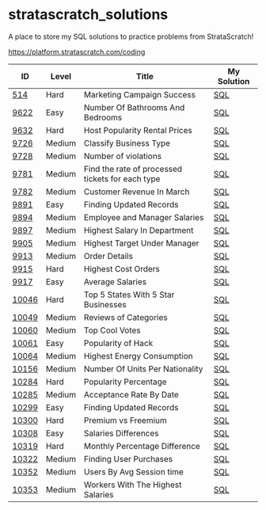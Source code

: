 # stratascratch_solutions

A place to store my SQL solutions to practice problems from StrataScratch!

https://platform.stratascratch.com/coding

| ID | Level | Title | My Solution |
| --- | --- | --- | --- |
| [514](https://platform.stratascratch.com/coding/514-marketing-campaign-success-advanced?) | Hard | Marketing Campaign Success | [SQL](hard/514_Marketing_Campaign_Success.sql)
| [9622](https://platform.stratascratch.com/coding/9622-number-of-bathrooms-and-bedrooms?) | Easy | Number Of Bathrooms And Bedrooms | [SQL](easy/9622_Number_Of_Bathrooms_And_Bedrooms.sql)
| [9632](https://platform.stratascratch.com/coding/9632-host-popularity-rental-prices?) | Hard | Host Popularity Rental Prices | [SQL](hard/9632_Host_Popularity_Rental_Prices.sql)
| [9726](https://platform.stratascratch.com/coding/9726-classify-business-type?) | Medium | Classify Business Type | [SQL](medium/9726_Classify_Business_Type.sql)
| [9728](https://platform.stratascratch.com/coding/9728-inspections-that-resulted-in-violations?) | Medium | Number of violations | [SQL](medium/9728_Number_of_violations.sql)
| [9781](https://platform.stratascratch.com/coding/9781-find-the-rate-of-processed-tickets-for-each-type?) | Medium | Find the rate of processed tickets for each type | [SQL](medium/9781_Find_the_rate_of_processed_tickets_for_each_type.sql)
| [9782](https://platform.stratascratch.com/coding/9782-customer-revenue-in-march?) | Medium | Customer Revenue In March | [SQL](medium/9782_Customer_Revenue_In_March.sql)
| [9891](https://platform.stratascratch.com/coding/9891-customer-details?) | Easy | Finding Updated Records | [SQL](easy/9891_Finding_Updated_Records.sql)
| [9894](https://platform.stratascratch.com/coding/9894-employee-and-manager-salaries?) | Medium | Employee and Manager Salaries | [SQL](medium/9894_Employee_and_Manager_Salaries.sql)
| [9897](https://platform.stratascratch.com/coding/9897-highest-salary-in-department?) | Medium | Highest Salary In Department | [SQL](medium/9897_Highest_Salary_In_Department.sql)
| [9905](https://platform.stratascratch.com/coding/9905-highest-target-under-manager?) | Medium | Highest Target Under Manager | [SQL](medium/9905_Highest_Target_Under_Manager.sql)
| [9913](https://platform.stratascratch.com/coding/9913-order-details?) | Medium | Order Details | [SQL](medium/9913_Order_Details.sql)
| [9915](https://platform.stratascratch.com/coding/9915-highest-cost-orders?) | Hard | Highest Cost Orders | [SQL](hard/9915_Highest_Cost_Orders.sql) |
| [9917](https://platform.stratascratch.com/coding/9917-average-salaries?) | Easy | Average Salaries | [SQL](easy/9917_Average_Salaries.sql)
| [10046](https://platform.stratascratch.com/coding/10046-top-5-states-with-5-star-businesses?) | Hard | Top 5 States With 5 Star Businesses | [SQL](hard/10046_Top_5_States_With_5_Star_Businesses.sql)
| [10049](https://platform.stratascratch.com/coding/10049-reviews-of-categories?) | Medium | Reviews of Categories | [SQL](medium/10049_Review_of_Categories.sql)
| [10060](https://platform.stratascratch.com/coding/10060-top-cool-votes) | Medium | Top Cool Votes | [SQL](medium/10060_Top_Cool_Votes.sql)
| [10061](https://platform.stratascratch.com/coding/10061-popularity-of-hack?) | Easy | Popularity of Hack | [SQL](easy/10061_Popularity_of_Hack.sql)
| [10064](https://platform.stratascratch.com/coding/10064-highest-energy-consumption?) | Medium | Highest Energy Consumption | [SQL](medium/10064_Highest_Energy_Consumption.sql)
| [10156](https://platform.stratascratch.com/coding/10156-number-of-units-per-nationality?) | Medium | Number Of Units Per Nationality | [SQL](medium/10156_Number_Of_Units_Per_Nationality.sql)
| [10284](https://platform.stratascratch.com/coding/10284-popularity-percentage?) | Hard | Popularity Percentage | [SQL](hard/10284_Popularity_Percentage.sql)
| [10285](https://platform.stratascratch.com/coding/10285-acceptance-rate-by-date?) | Medium | Acceptance Rate By Date | [SQL](medium/10285_Acceptance_Rate_By_Date.sql)
| [10299](https://platform.stratascratch.com/coding/10299-finding-updated-records?) | Easy | Finding Updated Records | [SQL](easy/10299_Finding_Updated_Records.sql)
| [10300](https://platform.stratascratch.com/coding/10300-premium-vs-freemium?) | Hard | Premium vs Freemium | [SQL](hard/10300_Premium_vs_Freemium.sql)
| [10308](https://platform.stratascratch.com/coding/10308-salaries-differences?) | Easy | Salaries Differences | [SQL](easy/10308_Salaries_Differences.sql)
| [10319](https://platform.stratascratch.com/coding/10319-monthly-percentage-difference?) | Hard | Monthly Percentage Difference | [SQL](hard/10319_Monthly_Percentage_Difference.sql)
| [10322](https://platform.stratascratch.com/coding/10322-finding-user-purchases?) | Medium | Finding User Purchases | [SQL](medium/10322_Finding_User_Purchases.sql)
| [10352](https://platform.stratascratch.com/coding/10352-users-by-avg-session-time?) | Medium | Users By Avg Session time | [SQL](medium/10352_Users_By_Avg_Session_time.sql)
| [10353](https://platform.stratascratch.com/coding/10353-workers-with-the-highest-salaries) | Medium | Workers With The Highest Salaries | [SQL](medium/10353_Workers_With_The_Highest_Salaries.sql)
